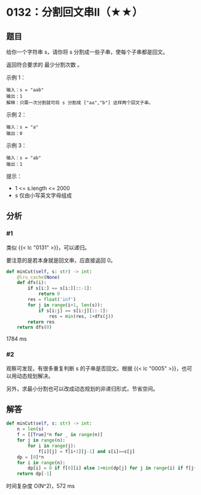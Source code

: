 # 0132：分割回文串II（★★）


## 题目

给你一个字符串 s，请你将 s 分割成一些子串，使每个子串都是回文。

返回符合要求的 最少分割次数 。


示例 1：
    
    输入：s = "aab"
    输出：1
    解释：只需一次分割就可将 s 分割成 ["aa","b"] 这样两个回文子串。

示例 2：

    输入：s = "a"
    输出：0

示例 3：
    
    输入：s = "ab"
    输出：1

提示：
- 1 <= s.length <= 2000
- s 仅由小写英文字母组成

## 分析

### #1

类似 {{< lc "0131" >}}，可以递归。

要注意的是若本身就是回文串，应直接返回 0。

```python
def minCut(self, s: str) -> int:
    @lru_cache(None)
    def dfs(i):
        if s[i:] == s[i:][::-1]:
            return 0
        res = float('inf')
        for j in range(i+1, len(s)):
            if s[i:j] == s[i:j][::-1]:
                res = min(res, 1+dfs(j))
        return res
    return dfs(0)
```
1784 ms

### #2

观察可发现，有很多重复判断 s 的子串是否回文。根据 {{< lc "0005" >}}，也可以用动态规划解决。

另外，求最小分割也可以改成动态规划的非递归形式，节省空间。

## 解答

```python
def minCut(self, s: str) -> int:
    n = len(s)
    f = [[True]*n for _ in range(n)]
    for j in range(n):
        for i in range(j):
            f[i][j] = f[i+1][j-1] and s[i]==s[j]
    dp = [0]*n
    for i in range(n):
        dp[i] = 0 if f[0][i] else 1+min(dp[j] for j in range(i) if f[j+1][i])
    return dp[-1]
```
时间复杂度 O(N^2)，572 ms
